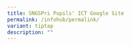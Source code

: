 ```yaml
---
title: SNGSPri Pupils' ICT Google Site
permalink: /infohub/permalink/
variant: tiptap
description: ""
---
```

